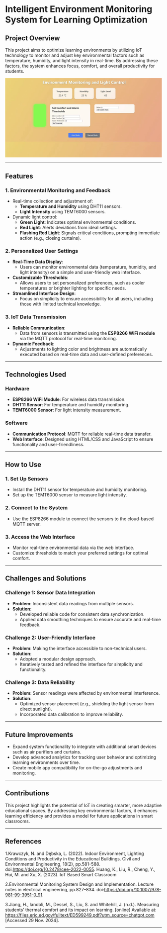 # Intelligent Environment Monitoring System for Learning Optimization

## Project Overview
This project aims to optimize learning environments by utilizing IoT technology to monitor and adjust key environmental factors such as temperature, humidity, and light intensity in real-time. By addressing these factors, the system enhances focus, comfort, and overall productivity for students.

![System Architecture](images/8aa724528b2bc763224ae47261168fa.jpg)


---

## Features
### **1. Environmental Monitoring and Feedback**
- Real-time collection and adjustment of:
  - **Temperature and Humidity** using DHT11 sensors.
  - **Light Intensity** using TEMT6000 sensors.
- Dynamic light control:
  - **Green Light**: Indicates optimal environmental conditions.
  - **Red Light**: Alerts deviations from ideal settings.
  - **Flashing Red Light**: Signals critical conditions, prompting immediate action (e.g., closing curtains).

### **2. Personalized User Settings**
- **Real-Time Data Display**:
  - Users can monitor environmental data (temperature, humidity, and light intensity) on a simple and user-friendly web interface.
- **Customizable Thresholds**:
  - Allows users to set personalized preferences, such as cooler temperatures or brighter lighting for specific needs.
- **Streamlined Interface Design**:
  - Focus on simplicity to ensure accessibility for all users, including those with limited technical knowledge.

### **3. IoT Data Transmission**
- **Reliable Communication**:
  - Data from sensors is transmitted using the **ESP8266 WiFi module** via the MQTT protocol for real-time monitoring.
- **Dynamic Feedback**:
  - Adjustments to lighting color and brightness are automatically executed based on real-time data and user-defined preferences.

---

## Technologies Used
### **Hardware**
- **ESP8266 WiFi Module**: For wireless data transmission.
- **DHT11 Sensor**: For temperature and humidity monitoring.
- **TEMT6000 Sensor**: For light intensity measurement.

### **Software**
- **Communication Protocol**: MQTT for reliable real-time data transfer.
- **Web Interface**: Designed using HTML/CSS and JavaScript to ensure functionality and user-friendliness.

---

## How to Use
### **1. Set Up Sensors**
- Install the DHT11 sensor for temperature and humidity monitoring.
- Set up the TEMT6000 sensor to measure light intensity.

### **2. Connect to the System**
- Use the ESP8266 module to connect the sensors to the cloud-based MQTT server.

### **3. Access the Web Interface**
- Monitor real-time environmental data via the web interface.
- Customize thresholds to match your preferred settings for optimal comfort.

---

## Challenges and Solutions
### **Challenge 1: Sensor Data Integration**
- **Problem**: Inconsistent data readings from multiple sensors.
- **Solution**: 
  - Developed reliable code for consistent data synchronization.
  - Applied data smoothing techniques to ensure accurate and real-time feedback.

### **Challenge 2: User-Friendly Interface**
- **Problem**: Making the interface accessible to non-technical users.
- **Solution**: 
  - Adopted a modular design approach.
  - Iteratively tested and refined the interface for simplicity and functionality.

### **Challenge 3: Data Reliability**
- **Problem**: Sensor readings were affected by environmental interference.
- **Solution**:
  - Optimized sensor placement (e.g., shielding the light sensor from direct sunlight).
  - Incorporated data calibration to improve reliability.

---

## Future Improvements
- Expand system functionality to integrate with additional smart devices such as air purifiers and curtains.
- Develop advanced analytics for tracking user behavior and optimizing learning environments over time.
- Create mobile app compatibility for on-the-go adjustments and monitoring.

---

## Contributions
This project highlights the potential of IoT in creating smarter, more adaptive educational spaces. By addressing key environmental factors, it enhances learning efficiency and provides a model for future applications in smart classrooms.
   
---

## References
1.Krawczyk, N. and Dębska, L. (2022). Indoor Environment, Lighting Conditions and
Productivity in the Educational Buildings. Civil and Environmental Engineering, 18(2), pp.581–588. doi:https://doi.org/10.2478/cee-2022-0055. Huang, K., Liu, R., Cheng, Y., Hui, M. and Xu, X. (2023). IoT Based Smart Classroom

2.Environmental Monitoring System Design and Implementation. Lecture notes in
electrical engineering, pp.827–834. doi:https://doi.org/10.1007/978-981-99-3951-0_91. 

3.Jiang, H., Iandoli, M., Dessel, S., Liu, S. and Whitehill, J. (n.d.). Measuring students’ thermal comfort and its impact on learning. [online] Available at:
https://files.eric.ed.gov/fulltext/ED599249.pdf?utm_source=chatgpt.com [Accessed
29 Nov. 2024].

---


